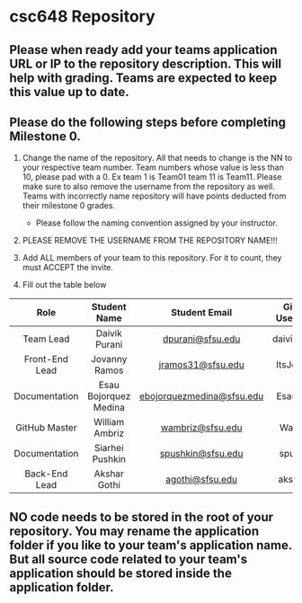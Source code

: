 # csc648 Repository

## Please when ready add your teams application URL or IP to the repository description. This will help with grading. Teams are expected to keep this value up to date.

## Please do the following steps before completing Milestone 0.
1. Change the name of the repository. All that needs to change is the NN to your respective team number. Team numbers whose value is less than 10, please pad with a 0. Ex team 1 is Team01 team 11 is Team11. Please make sure to also remove the username from the repository as well. Teams with incorrectly name repository will have points deducted from their milestone 0 grades.
      - Please follow the naming convention assigned by your instructor.

1. PLEASE REMOVE THE USERNAME FROM THE REPOSITORY NAME!!!

2. Add ALL members of your team to this repository. For it to count, they must ACCEPT the invite.

3. Fill out the table below


|    Role     | Student Name | Student Email | GitHub Username |
|    :---:     |    :---:     |     :---:     |     :---:       |
|    Team Lead     | Daivik Purani      |     dpurani@sfsu.edu          |      daivikpurani           |
|    Front-End Lead     | Jovanny Ramos      |      jramos31@sfsu.edu         |         ItsJeff510        |
|    Documentation     | Esau Bojorquez Medina      |      ebojorquezmedina@sfsu.edu         |    Esau4119             |
|    GitHub Master     | William Ambriz      |    wambriz@sfsu.edu           |    Wambriz             |
|    Documentation     | Siarhei Pushkin      |     spushkin@sfsu.edu          |     spushkin            |
|    Back-End Lead     | Akshar Gothi      |   agothi@sfsu.edu            |        akshar27         |

## NO code needs to be stored in the root of your repository. You may rename the application folder if you like to your team's application name. But all source code related to your team's application should be stored inside the application folder.
